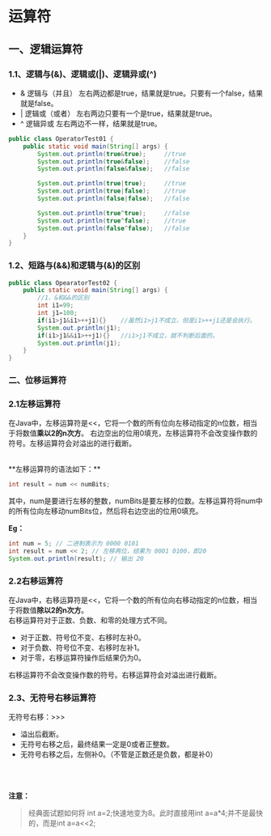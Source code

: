 # 运算符
## 一、逻辑运算符
### 1.1、逻辑与(&)、逻辑或(|)、逻辑异或(^)
* &      逻辑与（并且）  左右两边都是true，结果就是true。只要有一个false，结果就是false。
* |      逻辑或（或者）  左右两边只要有一个是true，结果就是true。
* ^      逻辑异或       左右两边不一样，结果就是true。

```java
public class OperatorTest01 {
    public static void main(String[] args) {
        System.out.println(true&true);     //true
        System.out.println(true&false);    //false
        System.out.println(false&false);   //false

        System.out.println(true|true);     //true
        System.out.println(true|false);    //true
        System.out.println(false|false);   //false

        System.out.println(true^true);     //false
        System.out.println(true^false);    //true
        System.out.println(false^false);   //false
    }
}
```
### 1.2、短路与(&&)和逻辑与(&)的区别
```java
public class OpearatorTest02 {
    public static void main(String[] args) {
        //1、&和&&的区别
        int i1=99;
        int j1=100;
        if(i1>j1&i1>++j1){}    //虽然i1>j1不成立，但是i1>++j1还是会执行。
        System.out.println(j1);
        if(i1>j1&&i1>++j1){}   //i1>j1不成立，就不判断后面的。
        System.out.println(j1);
    }
}
```

### 二、位移运算符
### 2.1左移运算符
在Java中，左移运算符是<<，它将一个数的所有位向左移动指定的n位数，相当于将数值**乘以2的n次方**。
右边空出的位用0填充，左移运算符不会改变操作数的符号。左移运算符会对溢出的进行截断。

<br>
**左移运算符的语法如下：**

```java
int result = num << numBits;

```
其中，num是要进行左移的整数，numBits是要左移的位数。左移运算符将num中的所有位向左移动numBits位，然后将右边空出的位用0填充。

**Eg：**    
```java
int num = 5; // 二进制表示为 0000 0101
int result = num << 2; // 左移两位，结果为 0001 0100，即20
System.out.println(result); // 输出 20
```

### 2.2右移运算符
在Java中，右移运算符是<<，它将一个数的所有位向右移动指定的n位数，相当于将数值**除以2的n次方**。    
右移运算符对于正数、负数、和零的处理方式不同。
* 对于正数、符号位不变、右移时左补0。    
* 对于负数、符号位不变、右移时左补1。    
* 对于零，右移运算符操作后结果仍为0。    

右移运算符不会改变操作数的符号。右移运算符会对溢出进行截断。      

### 2.3、无符号右移运算符
无符号右移：>>>
* 溢出后截断。   
* 无符号右移之后，最终结果一定是0或者正整数。    
* 无符号右移之后，左侧补0。（不管是正数还是负数，都是补0）   

    
<br>
<br>

**注意：**
>经典面试题如何将 int a=2;快速地变为8。此时直接用int a=a*4;并不是最快的，而是int a=a<<2; 




